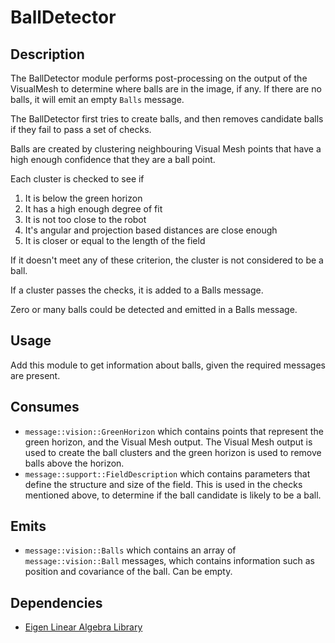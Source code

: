 # BallDetector

## Description

The BallDetector module performs post-processing on the output of the VisualMesh to determine where balls are in the image, if any. If there are no balls, it will emit an empty `Balls` message.

The BallDetector first tries to create balls, and then removes candidate balls if they fail to pass a set of checks.

Balls are created by clustering neighbouring Visual Mesh points that have a high enough confidence that they are a ball point.

Each cluster is checked to see if

1. It is below the green horizon
2. It has a high enough degree of fit
3. It is not too close to the robot
4. It's angular and projection based distances are close enough
5. It is closer or equal to the length of the field

If it doesn't meet any of these criterion, the cluster is not considered to be a ball.

If a cluster passes the checks, it is added to a Balls message.

Zero or many balls could be detected and emitted in a Balls message.

## Usage

Add this module to get information about balls, given the required messages are present.

## Consumes

- `message::vision::GreenHorizon` which contains points that represent the green horizon, and the Visual Mesh output. The Visual Mesh output is used to create the ball clusters and the green horizon is used to remove balls above the horizon.
- `message::support::FieldDescription` which contains parameters that define the structure and size of the field. This is used in the checks mentioned above, to determine if the ball candidate is likely to be a ball.

## Emits

- `message::vision::Balls` which contains an array of `message::vision::Ball` messages, which contains information such as position and covariance of the ball. Can be empty.

## Dependencies

- [Eigen Linear Algebra Library](https://eigen.tuxfamily.org/index.php)
